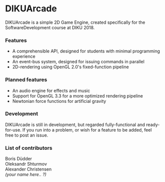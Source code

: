 # DIKUArcade

DIKUArcade is a simple 2D Game Engine, created specifically for the SoftwareDevelopment course at DIKU 2018.

### Features

* A comprehensible API, designed for students with minimal programming experience
* An event-bus system, designed for issuing commands in parallel
* 2D-rendering using OpenGL 2.0's fixed-function pipeline

### Planned features

* An audio engine for effects and music
* Support for OpenGL 3.3 for a more optimized rendering pipeline
* Newtonian force functions for artificial gravity

### Development

DIKUArcade is still in development, but regarded fully-functional and ready-for-use.
If you run into a problem, or wish for a feature to be added, feel free to post an issue.

### List of contributors

Boris Düdder<br>
Oleksandr Shturmov<br>
Alexander Christensen<br>
_(your name here.. ?)_
